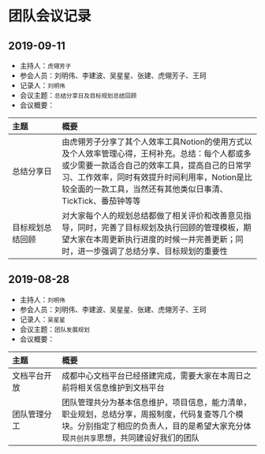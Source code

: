 <style>
table th:first-of-type {
	width: 20%;
}
</style>
# 团队会议记录

## 2019-09-11
- 主持人：`虎翎芳子`
- 参会人员：刘明伟、李建波、吴星星、张建、虎翎芳子、王珂
- 记录人：`刘明伟`
- 会议主题：`总结分享日及目标规划总结回顾`
- 会议概要：

主题|概要
:---|:---
总结分享日|由虎翎芳子分享了其个人效率工具Notion的使用方式以及个人效率管理心得，王柯补充。总结：每个人都或多或少需要一款适合自己的效率工具，提高自己的日常学习、工作效率，同时有效提升时间利用率，Notion是比较全面的一款工具，当然还有其他类似日事清、TickTick、番茄钟等等
目标规划总结回顾|对大家每个人的规划总结都做了相关评价和改善意见指导，同时，完善了目标规划及执行回顾的管理模板，期望大家在本周更新执行进度的时候一并完善更新；同时，进一步强调了总结分享、目标规划的重要性

## 2019-08-28
- 主持人：`刘明伟`
- 参会人员：刘明伟、李建波、吴星星、张建、虎翎芳子、王珂
- 记录人：`吴星星`
- 会议主题：`团队发展规划`
- 会议概要：

主题|概要
:---|:---
文档平台开放|成都中心文档平台已经搭建完成，需要大家在本周日之前将相关信息维护到文档平台
团队管理分工|团队管理共分为基本信息维护，项目信息，能力清单，职业规划，总结分享，周报制度，代码复查等几个模块。分别指定了相应的负责人，目的是希望大家充分体现`共创共享`思想，共同建设好我们的团队
   

    
